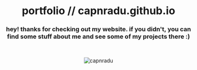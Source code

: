 <h1 align="center">portfolio // capnradu.github.io</h1>
<h3 align="center">hey! thanks for checking out my website. if you didn't, you can find some stuff about me and see some of my projects there :)</h3>

<br>

<p align="center"> <img src="https://komarev.com/ghpvc/?username=capnradu&label=Profile%20views&color=0e75b6&style=flat" alt="capnradu" /> </p>

